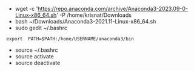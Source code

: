 * wget -c 'https://repo.anaconda.com/archive/Anaconda3-2023.09-0-Linux-x86_64.sh' -P /home/krisnat/Downloads
* bash ~/Downloads/Anaconda3-2021.11-Linux-x86_64.sh
* sudo gedit ~/.bashrc
```
export  PATH=$PATH:/home/USERNAME/anaconda3/bin
```
* source ~/.bashrc
* source activate
* source deactivate



